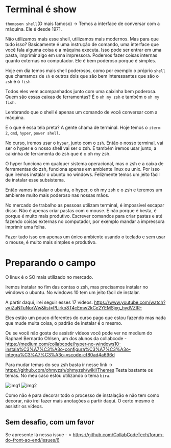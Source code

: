 # Terminal é show

`thompson shell`(O mais famoso) -> Temos a interface de conversar com a máquina. Ele é desde 1971.

Não utilizamos mais esse shell, utilizamos mais modernos. Mas para que tudo isso? Basicamente é uma instrução de comando, uma interface que você fala alguma coisa e a máquina executa. Isso pode ser entrar em uma pasta, imprimir algo em uma impressora. Podemos fazer coisas internas quanto externas no computador. 
Ele é bem poderoso porque é simples.

Hoje em dia temos mais shell poderosos, como por exemplo o próprio `shell` que chamamos de `sh` e outros dois que são bem interessantes que são o `zsh` e o `fish`

Todos eles vem acompanhados junto com uma caixinha bem poderosa. Quem são essas caixas de ferramentas? É o `oh my zsh` e também o `oh my fish`.

Lembrando que o shell é apenas um comando de você conversar com a máquina.

E o que é essa tela preta? A gente chama de terminal. Hoje temos o `iterm 2`, `cmd`, `hyper`, `power shell`.

No curso, iremos usar o `hyper`, junto com o `zsh`. 
Então o nosso terminal, vai ser o hyper e o nosso shell vai ser o zsh. E também iremos usar junto, a caixinha de ferramenta do zsh que é o oh my zsh.

O hyper funciona em qualquer sistema operacional, mas o zsh e a caixa de ferramentas do zsh, funciona apenas em ambiente linux ou unix. Por isso que iremos instalar o ubuntu no windows. Felizmente temos um jeito fácil de instalar esse subsistema.

Então vamos instalar o ubuntu, o hyper, o oh my zsh e o zsh e teremos um ambiente muito mais poderoso nas nossas mãos.

No mercado de trabalho as pessoas utilizam terminal, é impossível escapar disso. Não é apenas criar pastas com o mouse. E não porque é besta, é porque é muito mais produtivo. Escrever comandos para criar pastas e até fazendo coisas externas no computador, por exemplo mandar a impressora imprimir uma folha.

Fazer tudo isso em apenas um único ambiente usando o teclado e sem usar o mouse, é muito mais simples e produtivo.

# Preparando o campo

O linux é o SO mais utilizado no mercado.

Iremos instalar no fim das contas o zsh, mas precisamos instalar no windows o ubuntu. No windows 10 tem um jeito fácil de instalar.

A partir daqui, irei seguir esses 17 vídeos. https://www.youtube.com/watch?v=iZaNTuNorWw&list=PLirko8T4cEmw2kCe2YEMSjxg_hydVZIR-

Eles estão um pouco diferentes do curso pago que estou fazendo mas nada que mude muita coisa, o padrão de instalar é o mesmo.

Ou se você não gosta de assistir vídeos você pode ver no medium do Raphael Bernardo Ohlsen, um dos alunos da collabcode - https://medium.com/collabcode/hyper-no-windows10-instala%C3%A7%C3%A3o-configura%C3%A7%C3%A3o-integra%C3%A7%C3%A3o-vscode-cf80ad4a696d

Para mudar temas do seu zsh basta ir nesse link -> https://github.com/ohmyzsh/ohmyzsh/wiki/Themes 
Testa bastante os temas. 
No meu caso estou utilizando o tema `bira`.

![img1](../img/img1.png)
![img2](../img/img2.png)

Como não é para decorar todo o processo de instalação e não tem como decorar, não irei fazer mais anotações a partir daqui. O certo mesmo é assistir os vídeos.

## Sem desafio, com um favor

Se apresente lá nessa issue - > https://github.com/CollabCodeTech/forum-do-front-ao-end/issues/6


